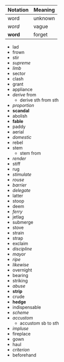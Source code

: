 | Notation | Meaning |
| -------- | ------- |
| word     | unknown |
| _word_   | vague   |
| **word** | forget  |

- lad
- frown
- stir
- _supreme_
- _limb_
- sector
- clash
- grant
- appliance
- _derive_ from
  - derive sth from sth
- _proportion_
- **scandal**
- abolish
- **fable**
- paddy
- aerial
- _domestic_
- rebel
- stem
  - stem from
- _render_
- stiff
- rug
- _stimulate_
- _rouse_
- _barrier_
- _delegate_
- latter
- stoop
- deem
- _ferry_
- jetlag
- submerge
- stove
- strain
- strap
- exclaim
- _discipline_
- _mayor_
- _ripe_
- _likewise_
- overnight
- bearing
- striking
- _abuse_
- **strip**
- crude
- **hedge**
- indispensable
- _scheme_
- _accustom_
  - accustom sb to sth
- _impluse_
- fireplace
- gown
- haul
- _criterion_
- beforehand
